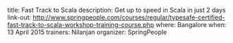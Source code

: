 title: Fast Track to Scala
description: Get up to speed in Scala in just 2 days
link-out: http://www.springpeople.com/courses/regular/typesafe-certified-fast-track-to-scala-workshop-training-course.php
where: Bangalore
when: 13 April 2015
trainers: Nilanjan
organizer: SpringPeople
